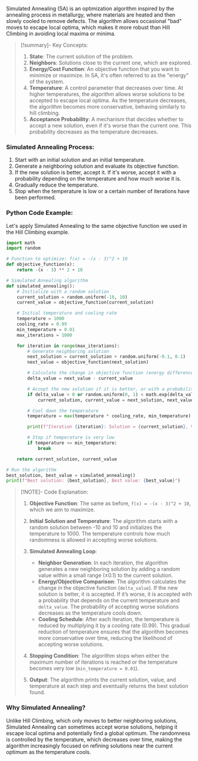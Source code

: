 Simulated Annealing (SA) is an optimization algorithm inspired by the annealing process in metallurgy, where materials are heated and then slowly cooled to remove defects. The algorithm allows occasional "bad" moves to escape local optima, which makes it more robust than Hill Climbing in avoiding local maxima or minima.

> [!summary]- Key Concepts:
> 1. **State**: The current solution of the problem.
> 2. **Neighbors**: Solutions close to the current one, which are explored.
> 3. **Energy/Cost Function**: An objective function that you want to minimize or maximize. In SA, it's often referred to as the "energy" of the system.
> 4. **Temperature**: A control parameter that decreases over time. At higher temperatures, the algorithm allows worse solutions to be accepted to escape local optima. As the temperature decreases, the algorithm becomes more conservative, behaving similarly to hill climbing.
> 5. **Acceptance Probability**: A mechanism that decides whether to accept a new solution, even if it's worse than the current one. This probability decreases as the temperature decreases.

### Simulated Annealing Process:
1. Start with an initial solution and an initial temperature.
2. Generate a neighboring solution and evaluate its objective function.
3. If the new solution is better, accept it. If it's worse, accept it with a probability depending on the temperature and how much worse it is.
4. Gradually reduce the temperature.
5. Stop when the temperature is low or a certain number of iterations have been performed.

### Python Code Example:
Let's apply Simulated Annealing to the same objective function we used in the Hill Climbing example.

```python
import math
import random

# Function to optimize: f(x) = -(x - 3)^2 + 10
def objective_function(x):
    return -(x - 3) ** 2 + 10

# Simulated Annealing algorithm
def simulated_annealing():
    # Initialize with a random solution
    current_solution = random.uniform(-10, 10)
    current_value = objective_function(current_solution)

    # Initial temperature and cooling rate
    temperature = 1000
    cooling_rate = 0.99
    min_temperature = 0.01
    max_iterations = 1000

    for iteration in range(max_iterations):
        # Generate neighboring solution
        next_solution = current_solution + random.uniform(-0.1, 0.1)
        next_value = objective_function(next_solution)

        # Calculate the change in objective function (energy difference)
        delta_value = next_value - current_value

        # Accept the new solution if it is better, or with a probability if worse
        if delta_value > 0 or random.uniform(0, 1) < math.exp(delta_value / temperature):
            current_solution, current_value = next_solution, next_value

        # Cool down the temperature
        temperature = max(temperature * cooling_rate, min_temperature)

        print(f"Iteration {iteration}: Solution = {current_solution}, Value = {current_value}, Temperature = {temperature}")

        # Stop if temperature is very low
        if temperature <= min_temperature:
            break

    return current_solution, current_value

# Run the algorithm
best_solution, best_value = simulated_annealing()
print(f"Best solution: {best_solution}, Best value: {best_value}")
```

> [!NOTE]- Code Explanation:
> 1. **Objective Function**: The same as before, `f(x) = -(x - 3)^2 + 10`, which we aim to maximize.
> 
> 2. **Initial Solution and Temperature**: The algorithm starts with a random solution between -10 and 10 and initializes the temperature to 1000. The temperature controls how much randomness is allowed in accepting worse solutions.
> 
> 3. **Simulated Annealing Loop**:
>    - **Neighbor Generation**: In each iteration, the algorithm generates a new neighboring solution by adding a random value within a small range (±0.1) to the current solution.
>    - **Energy/Objective Comparison**: The algorithm calculates the change in the objective function (`delta_value`). If the new solution is better, it is accepted. If it’s worse, it is accepted with a probability that depends on the current temperature and `delta_value`. The probability of accepting worse solutions decreases as the temperature cools down.
>    - **Cooling Schedule**: After each iteration, the temperature is reduced by multiplying it by a cooling rate (0.99). This gradual reduction of temperature ensures that the algorithm becomes more conservative over time, reducing the likelihood of accepting worse solutions.
> 
> 4. **Stopping Condition**: The algorithm stops when either the maximum number of iterations is reached or the temperature becomes very low (`min_temperature = 0.01`).
> 
> 5. **Output**: The algorithm prints the current solution, value, and temperature at each step and eventually returns the best solution found.
> 

### Why Simulated Annealing?
Unlike Hill Climbing, which only moves to better neighboring solutions, Simulated Annealing can sometimes accept worse solutions, helping it escape local optima and potentially find a global optimum. The randomness is controlled by the temperature, which decreases over time, making the algorithm increasingly focused on refining solutions near the current optimum as the temperature cools.